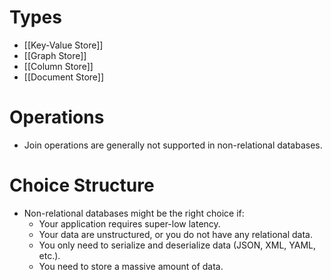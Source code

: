# Types 

- [[Key-Value Store]]
- [[Graph Store]]
- [[Column Store]]
- [[Document Store]]

# Operations

- Join operations are generally not supported in non-relational databases.

# Choice Structure

- Non-relational databases might be the right choice if:
	- Your application requires super-low latency.
	- Your data are unstructured, or you do not have any relational data.
	- You only need to serialize and deserialize data (JSON, XML, YAML, etc.).
	- You need to store a massive amount of data.